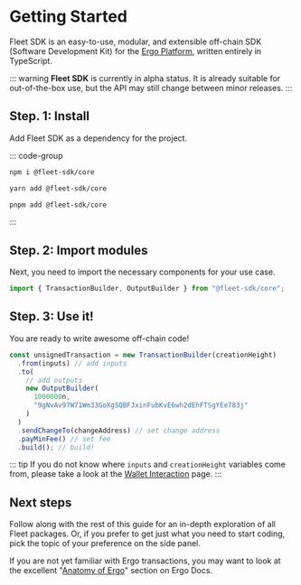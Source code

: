 # Getting Started

Fleet SDK is an easy-to-use, modular, and extensible off-chain SDK (Software Development Kit) for the [Ergo Platform](https://ergoplatform.org/en/), written entirely in TypeScript.

::: warning
**Fleet SDK** is currently in alpha status. It is already suitable for out-of-the-box use, but the API may still change between minor releases.
:::

## Step. 1: Install

Add Fleet SDK as a dependency for the project.

::: code-group

```bash [NPM]
npm i @fleet-sdk/core
```

```bash [Yarn]
yarn add @fleet-sdk/core
```

```bash [pnpm]
pnpm add @fleet-sdk/core
```

:::

## Step. 2: Import modules

Next, you need to import the necessary components for your use case.

```ts
import { TransactionBuilder, OutputBuilder } from "@fleet-sdk/core";
```

## Step. 3: Use it!

You are ready to write awesome off-chain code!

```ts
const unsignedTransaction = new TransactionBuilder(creationHeight)
  .from(inputs) // add inputs
  .to(
    // add outputs
    new OutputBuilder(
      1000000n,
      "9gNvAv97W71Wm33GoXgSQBFJxinFubKvE6wh2dEhFTSgYEe783j"
    )
  )
  .sendChangeTo(changeAddress) // set change address
  .payMinFee() // set fee
  .build(); // build!
```

::: tip
If you do not know where `inputs` and `creationHeight` variables come from, please take a look at the [Wallet Interaction](/wallet-interaction.md) page.
:::

## Next steps

Follow along with the rest of this guide for an in-depth exploration of all Fleet packages. Or, if you prefer to get just what you need to start coding, pick the topic of your preference on the side panel.

If you are not yet familiar with Ergo transactions, you may want to look at the excellent "[Anatomy of Ergo](https://docs.ergoplatform.com/dev/data-model/box/)" section on Ergo Docs.
